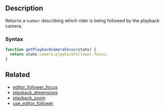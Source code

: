 ## Description

Returns a `number` describing which rider is being followed by the playback camera.

### Syntax

```js
function getPlaybackCameraFocus(state) {
  return state.camera.playbackFollower.focus;
}
```

## Related

- [editor_follower_focus](./editor_follower_focus.md)
- [playback_dimensions](./playback_dimensions.md)
- [playback_zoom](./playback_zoom.md)
- [use_editor_follower](./use_editor_follower.md)
